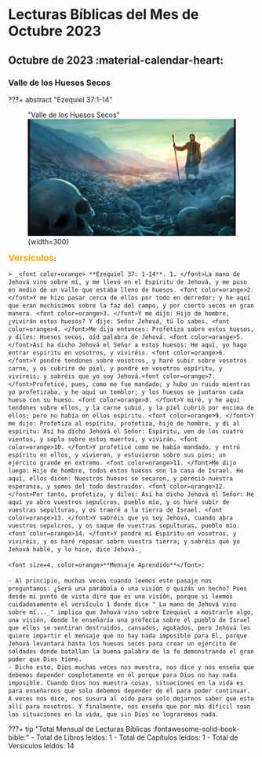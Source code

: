 # **Lecturas Bíblicas del Mes de Octubre 2023**

##  Octubre de 2023 :material-calendar-heart:
###  Valle de los Huesos Secos

???+ abstract "Ezequiel 37:1-14"
    <figure markdown><figcaption>"Valle de los Huesos Secos"</figcaption>
    ![Dry Bones](../assets/drybones.jpg ){width=300} </figure>
    <font size=4, color=orange>**Versículos**</font>:

    > _<font color=orange> **Ezequiel 37: 1-14**. 1. </font>La mano de Jehová vino sobre mí, y me llevó en el Espíritu de Jehová, y me puso en medio de un valle que estaba lleno de huesos. <font color=orange>2. </font>Y me hizo pasar cerca de ellos por todo en derredor; y he aquí que eran muchísimos sobre la faz del campo, y por cierto secos en gran manera. <font color=orange>3. </font>Y me dijo: Hijo de hombre, ¿vivirán estos huesos? Y dije: Señor Jehová, tú lo sabes. <font color=orange>4. </font>Me dijo entonces: Profetiza sobre estos huesos, y diles: Huesos secos, oíd palabra de Jehová. <font color=orange>5. </font>Así ha dicho Jehová el Señor a estos huesos: He aquí, yo hago entrar espíritu en vosotros, y viviréis. <font color=orange>6. </font>Y pondré tendones sobre vosotros, y haré subir sobre vosotros carne, y os cubriré de piel, y pondré en vosotros espíritu, y viviréis; y sabréis que yo soy Jehová.<font color=orange>7. </font>Profeticé, pues, como me fue mandado; y hubo un ruido mientras yo profetizaba, y he aquí un temblor; y los huesos se juntaron cada hueso con su hueso. <font color=orange>8. </font>Y miré, y he aquí tendones sobre ellos, y la carne subió, y la piel cubrió por encima de ellos; pero no había en ellos espíritu. <font color=orange>9. </font>Y me dijo: Profetiza al espíritu, profetiza, hijo de hombre, y di al espíritu: Así ha dicho Jehová el Señor: Espíritu, ven de los cuatro vientos, y sopla sobre estos muertos, y vivirán. <font color=orange>10. </font>Y profeticé como me había mandado, y entró espíritu en ellos, y vivieron, y estuvieron sobre sus pies; un ejército grande en extremo. <font color=orange>11. </font>Me dijo luego: Hijo de hombre, todos estos huesos son la casa de Israel. He aquí, ellos dicen: Nuestros huesos se secaron, y pereció nuestra esperanza, y somos del todo destruidos. <font color=orange>12. </font>Por tanto, profetiza, y diles: Así ha dicho Jehová el Señor: He aquí yo abro vuestros sepulcros, pueblo mío, y os haré subir de vuestras sepulturas, y os traeré a la tierra de Israel. <font color=orange>13. </font>Y sabréis que yo soy Jehová, cuando abra vuestros sepulcros, y os saque de vuestras sepulturas, pueblo mío. <font color=orange>14. </font>Y pondré mi Espíritu en vosotros, y viviréis, y os haré reposar sobre vuestra tierra; y sabréis que yo Jehová hablé, y lo hice, dice Jehová._

    <font size=4, color=orange>**Mensaje Aprendido**</font>:

    - Al principio, muchas veces cuando leemos este pasaje nos preguntamos: ¿Será una parábola o una visión o quizás un hecho? Pues desde mi punto de vista diré que es una visión, porque si leemos cuidadosamente el versículo 1 donde dice "_La mano de Jehová vino sobre mí..._" implica que Jehová vino sobre Ezequiel a mostrarle algo, una visión, donde le enseñaría una profecía sobre el pueblo de Israel que ellos se sentiran destruidos, cansados, agotados, pero Jehová les quiere impartir el mensaje que no hay nada imposible para El, porque Jehová levantará hasta los huesos secos para crear un ejército de soldados donde batallan la buena palabra de la fe demonstrando el gran poder que Dios tiene.
    - Dicho esto, Dios muchas veces nos muestra, nos dice y nos enseña que debemos depender completamente en él porque para Dios no hay nada imposible. Cuando Dios nos muestra cosas, situaciones en la vida es para enseñarnos que solo debemos depender de él para poder continuar. A veces nos dice, nos susura al oído para solo dejarnos saber que esta allí para nosotros. Y finalmente, nos enseña que por más díficil sean las situaciones en la vida, que sin Dios no lograremos nada. 

???+ tip "Total Mensual de Lecturas Bíblicas :fontawesome-solid-book-bible:" 
    - Total de Libros leídos: 1
    - Total de Capítulos leídos: 1
    - Total de Versículos leídos: 14